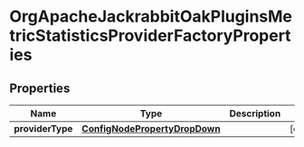 
# OrgApacheJackrabbitOakPluginsMetricStatisticsProviderFactoryProperties

## Properties
Name | Type | Description | Notes
------------ | ------------- | ------------- | -------------
**providerType** | [**ConfigNodePropertyDropDown**](ConfigNodePropertyDropDown.md) |  |  [optional]



